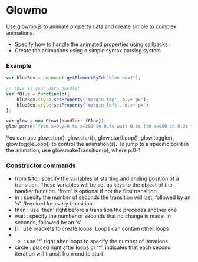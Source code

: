# Glowmo

Use glowmo.js to animate property data and create simple to complex animations.

- Specify how to handle the animated properties using callbacks
- Create the animations using a simple syntax parsing system

### Example

```js
var blueBox = document.getElementById("blue-box1");

// this is your data handler
var fBlue = function(o){
	blueBox.style.setProperty('margin-top', o.y+'px');
	blueBox.style.setProperty('margin-left', o.x+'px');
};

var glow = new Glow({handler: fBlue});
glow.parse('from x=0,y=0 to x=300 in 0.4s wait 0.5s [to x=600 in 0.3s then to y=400 in 0.4s then to x=300 in 0.4s then to y=0 in 0.4s]*3 circle wait 0.3s to x=0 in 0.2s wait 0.5s');
```

You can use glow.stop(), glow.start(), glow.startLoop(), glow.toggle(), glow.toggleLoop() to control the animation(s). To jump to a specific point in the animation, use glow.makeTransition(p), where p:0-1

### Constructor commands

- from & to : specify the variables of starting and ending position of a transition. These variables will be set as keys to the object of the handler function. 'from' is optional if not the first transition
- in : specify the number of seconds the transition will last, followed by an 's'. Required for every transition
- then : use 'then' right before a transition the precedes another one
- wait : specify the number of seconds that no change is made, in seconds, followed by an 's'
- [] : use brackets to create loops. Loops can contain other loops
- * : use '*' right after loops to specify the number of iterations
- circle : placed right after loops or '*', indicates that each second iteration will transit from end to start

